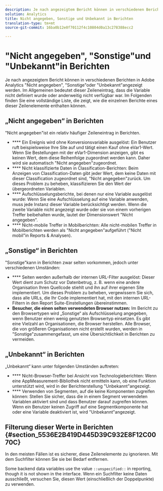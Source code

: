 ```yaml
---
description: Je nach angezeigtem Bericht können in verschiedenen Berichten in Adobe Analytics "Nicht angegeben", "Sonstige"oder "Unbekannt"angezeigt werden. Im Allgemeinen bedeutet dieser Zeileneintrag, dass die Variable nicht definiert wurde oder anderweitig nicht verfügbar war.
solution: Analytics
title: Nicht angegeben, Sonstige und Unbekannt in Berichten
translation-type: tm+mt
source-git-commit: 16ba0b12e0f70112f4c10804d0a13c278388ecc2

---
```



# "Nicht angegeben", "Sonstige"und "Unbekannt"in Berichten

Je nach angezeigtem Bericht können in verschiedenen Berichten in Adobe Analytics "Nicht angegeben", "Sonstige"oder "Unbekannt"angezeigt werden. Im Allgemeinen bedeutet dieser Zeileneintrag, dass die Variable nicht definiert wurde oder anderweitig nicht verfügbar war. Im Folgenden finden Sie eine vollständige Liste, die zeigt, wie die einzelnen Berichte eines dieser Zeilenelemente enthalten können.

## „Nicht angegeben“ in Berichten

"Nicht angegeben"ist ein relativ häufiger Zeileneintrag in Berichten.

* **** Ein Ereignis wird ohne Konversionsvariable ausgelöst: Ein Benutzer ruft beispielsweise Ihre Site auf und tätigt einen Kauf ohne eVar1-Wert. Wenn Sie Bestellungen mit der eVar1-Dimension anzeigen, gibt es keinen Wert, dem diese Reihenfolge zugeordnet werden kann. Daher wird sie automatisch "Nicht angegeben"zugeordnet.
* **** Nicht klassifizierte Daten in Classification-Berichten: Beim Anzeigen von Classification-Daten gibt jeder Wert, dem keine Daten mit dieser Classification zugeordnet sind, "Nicht angegeben"zurück. Um dieses Problem zu beheben, klassifizieren Sie den Wert der übergeordneten Variablen.
* **** Aufschlüsselungsberichte, bei denen nur eine Variable ausgelöst wurde: Wenn Sie eine Aufschlüsselung auf eine Variable anwenden, muss jede Instanz dieser Variable berücksichtigt werden. Wenn die zweite Variable nicht angezeigt wurde oder sie von einem vorherigen Treffer beibehalten wurde, lautet der Dimensionswert "Nicht angegeben".
* **** Nicht-mobile Treffer in Mobilberichten: Alle nicht-mobilen Treffer in Mobilberichten werden als "Nicht angegeben"aufgeführt ("Nicht mobil"in Reports &amp; Analysen).

## „Sonstige“ in Berichten

"Sonstige"kann in Berichten zwar selten vorkommen, jedoch unter verschiedenen Umständen:

* **** Seiten werden außerhalb der internen URL-Filter ausgelöst: Dieser Wert dient zum Schutz vor Datenbetrug, z. B. wenn eine andere Organisation Ihren Quellcode stiehlt und ihn auf ihrer eigenen Site implementiert. Um dieses Problem zu beheben, vergewissern Sie sich, dass alle URLs, die Ihr Code implementiert hat, mit den internen URL-Filtern in den Report Suite-Einstellungen übereinstimmen.
* **Besucher, die einen selten verwendeten Browser nutzen:** Im Bericht zu den Browsertypen wird „Sonstige“ als Aufschlüsselung angegeben, wenn Benutzer einen wenig genutzten Browsertyp einsetzen. Es gibt eine Vielzahl an Organisationen, die Browser herstellen. Alle Browser, die von größeren Organisationen nicht erstellt wurden, werden in "Sonstige"zusammengefasst, um eine Übersichtlichkeit in Berichten zu vermeiden.

## „Unbekannt“ in Berichten

„Unbekannt“ kann unter folgenden Umständen auftreten:

* **** Nicht-Browser-Treffer bei Ansicht von Technologieberichten: Wenn eine AppMeasurement-Bibliothek nicht ermitteln kann, ob eine Funktion unterstützt wird, wird in der Berichterstellung "Unbekannt"angezeigt.
* **** Verwenden von Segmenten, auf die keine Komponenten zugreifen können: Stellen Sie sicher, dass die in einem Segment verwendeten Variablen aktiviert sind und dass Benutzer darauf zugreifen können. Wenn ein Benutzer keinen Zugriff auf eine Segmentkomponente hat oder eine Variable deaktiviert ist, wird "Unbekannt"angezeigt.

## Filterung dieser Werte in Berichten {#section_5536E2B419D445D39C932E8F12C0070C}

In den meisten Fällen ist es sicherer, diese Zeilenelemente zu ignorieren. Mit dem Suchfilter können Sie sie bei Bedarf entfernen.

Some backend data variables use the value `::unspecified::` in reporting, though it is not shown in the interface. Wenn ein Suchfilter keine Daten ausschließt, versuchen Sie, diesen Wert (einschließlich der Doppelpunkte) zu verwenden.

